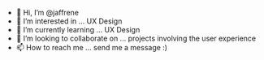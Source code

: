 - 👋 Hi, I’m @jaffrene
- 👀 I’m interested in ... UX Design
- 🌱 I’m currently learning ... UX Design 
- 💞️ I’m looking to collaborate on ... projects involving the user experience
- 📫 How to reach me ... send me a message :)

<!---
jaffrene/jaffrene is a ✨ special ✨ repository because its `README.md` (this file) appears on your GitHub profile.
You can click the Preview link to take a look at your changes.
--->
